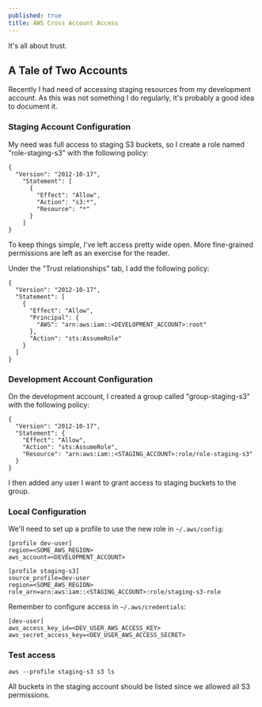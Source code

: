```yaml
---
published: true
title: AWS Cross Account Access
---
```

It's all about trust.

## A Tale of Two Accounts

Recently I had need of accessing staging resources from my development account. As this was not something I do regularly, it's probably a good idea to document it.

### Staging Account Configuration

My need was full access to staging S3 buckets, so I create a role named "role-staging-s3" with the following policy:

    {
      "Version": "2012-10-17",
        "Statement": [
          {
            "Effect": "Allow",
            "Action": "s3:*",
            "Resource": "*"
          }
        ]
    }

To keep things simple, I've left access pretty wide open. More fine-grained permissions are left as an exercise for the reader.

Under the "Trust relationships" tab, I add the following policy:
```
{
  "Version": "2012-10-17",
  "Statement": [
    {
      "Effect": "Allow",
      "Principal": {
        "AWS": "arn:aws:iam::<DEVELOPMENT_ACCOUNT>:root"
      },
      "Action": "sts:AssumeRole"
    }
  ]
}
```

### Development Account Configuration

On the development account, I created a group called "group-staging-s3" with the following policy:

```
{
  "Version": "2012-10-17",
  "Statement": {
    "Effect": "Allow",
    "Action": "sts:AssumeRole",
    "Resource": "arn:aws:iam::<STAGING_ACCOUNT>:role/role-staging-s3"
  }
}
```

I then added any user I want to grant access to staging buckets to the group.

### Local Configuration

We'll need to set up a profile to use the new role in `~/.aws/config`:

```
[profile dev-user]
region=<SOME_AWS_REGION>
aws_account=<DEVELOPMENT_ACCOUNT>

[profile staging-s3]
source_profile=dev-user
region=<SOME_AWS_REGION>
role_arn=arn:aws:iam::<STAGING_ACCOUNT>:role/staging-s3-role
```

Remember to configure access in `~/.aws/credentials`:

```
[dev-user]
aws_access_key_id=<DEV_USER_AWS_ACCESS_KEY>
aws_secret_access_key=<DEV_USER_AWS_ACCESS_SECRET>
```

### Test access

```
aws --profile staging-s3 s3 ls
```

All buckets in the staging account should be listed since we allowed all S3 permissions.
